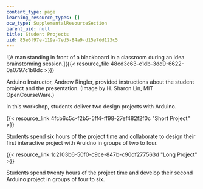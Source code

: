 ```yaml
---
content_type: page
learning_resource_types: []
ocw_type: SupplementalResourceSection
parent_uid: null
title: Student Projects
uid: 85e6f97e-119a-7ed5-84a9-d15e7dd123c5
---
```


![A man standing in front of a blackboard in a classroom during an idea brainstorming session.]({{< resource_file 48cd3c63-c1db-3dd9-6622-0a0797c1b8dc >}})  

Arduino Instructor, Andrew Ringler, provided instructions about the student project and the presentation. (Image by H. Sharon Lin, MIT OpenCourseWare.)

In this workshop, students deliver two design projects with Arduino.

{{< resource_link 4fcb6c5c-f2b5-5ff4-ff98-27ef482f2f0c "Short Project" >}}

Students spend six hours of the project time and collaborate to design their first interactive project with Aruidno in groups of two to four.

{{< resource_link 1c2103b6-50f0-c9ce-847b-c90df277563d "Long Project" >}}

Students spend twenty hours of the project time and develop their second Arduino project in groups of four to six.